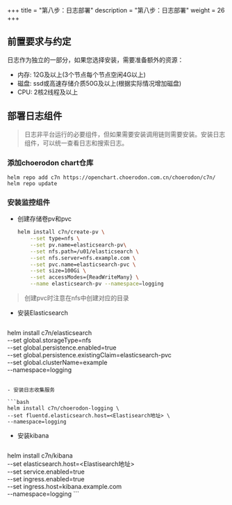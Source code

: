 +++
title = "第八步：日志部署"
description = "第八步：日志部署"
weight = 26
+++

## 前置要求与约定

日志作为独立的一部分，如果您选择安装，需要准备额外的资源：

- 内存: 12G及以上(3个节点每个节点空闲4G以上)
- 磁盘: ssd或高速存储介质50G及以上(根据实际情况增加磁盘)
- CPU: 2核2线程及以上

## 部署日志组件

<blockquote class="note">
日志非平台运行的必要组件，但如果需要安装调用链则需要安装。安装日志组件，可以统一查看日志和搜索日志。
</blockquote>

### 添加choerodon chart仓库

```
helm repo add c7n https://openchart.choerodon.com.cn/choerodon/c7n/
helm repo update
```

### 安装监控组件

- 创建存储卷pv和pvc

    ```bash
    helm install c7n/create-pv \
        --set type=nfs \
        --set pv.name=elasticsearch-pv\
        --set nfs.path=/u01/elasticsearch \
        --set nfs.server=nfs.example.com \
        --set pvc.name=elasticsearch-pvc \
        --set size=100Gi \
        --set accessModes={ReadWriteMany} \
        --name elasticsearch-pv --namespace=logging
    ```

<blockquote class="note">
创建pvc时注意在nfs中创建对应的目录
</blockquote>

- 安装Elasticsearch

   ```bash
helm install c7n/elasticsearch \
--set global.storageType=nfs \
--set global.persistence.enabled=true \
--set global.persistence.existingClaim=elasticsearch-pvc \
--set global.clusterName=example \
--namespace=logging
   ```

- 安装日志收集服务

   ```bash
helm install c7n/choerodon-logging \
--set fluentd.elasticsearch.host=<Elastisearch地址> \
--namespace=logging
   ```

- 安装kibana

    ```bash
helm install c7n/kibana \
--set elasticsearch.host=<Elastisearch地址> \
--set service.enabled=true \
--set ingress.enabled=true \
--set ingress.host=kibana.example.com \
--namespace=logging
    ```
